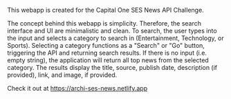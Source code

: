 This webapp is created for the Capital One SES News API Challenge. 

The concept behind this webapp is simplicity. Therefore, the search interface and UI are minimalistic and clean. To search, the user types into the input and selects a category to search in (Entertainment, Technology, or Sports). Selecting a category functions as a "Search" or "Go" button, triggering the API and returning search results. If there is no input (i.e. empty string), the application will return all top news from the selected category. The results display the title, source, publish date, description (if provided), link, and image, if provided. 

Check it out at https://archi-ses-news.netlify.app
